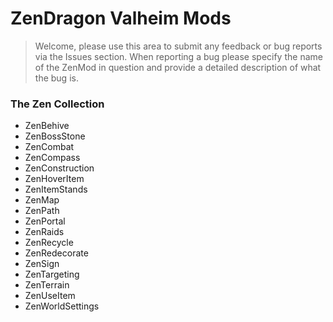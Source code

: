 # ZenDragon Valheim Mods

> Welcome, please use this area to submit any feedback or bug reports via the Issues section.  When reporting a bug please specify the name of the ZenMod in question and provide a detailed description of what the bug is.

### The Zen Collection

- ZenBehive
- ZenBossStone
- ZenCombat
- ZenCompass
- ZenConstruction
- ZenHoverItem
- ZenItemStands
- ZenMap
- ZenPath
- ZenPortal
- ZenRaids
- ZenRecycle
- ZenRedecorate
- ZenSign
- ZenTargeting
- ZenTerrain
- ZenUseItem
- ZenWorldSettings
